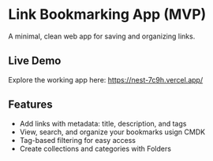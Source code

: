 # Link Bookmarking App (MVP)
A minimal, clean web app for saving and organizing links.

## Live Demo
Explore the working app here: https://nest-7c9h.vercel.app/

## Features
- Add links with metadata: title, description, and tags
- View, search, and organize your bookmarks usign CMDK
- Tag-based filtering for easy access
- Create collections and categories with Folders
